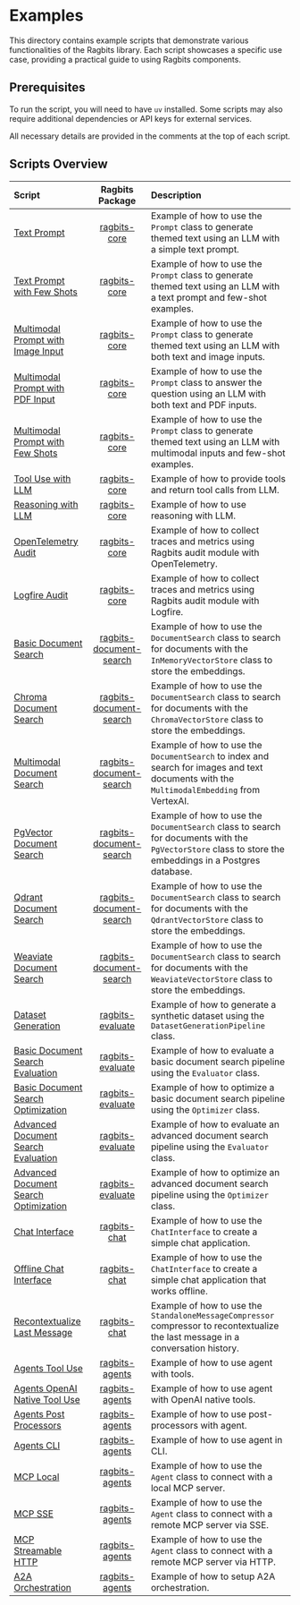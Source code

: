 # Examples

This directory contains example scripts that demonstrate various functionalities of the Ragbits library.
Each script showcases a specific use case, providing a practical guide to using Ragbits components.

## Prerequisites

To run the script, you will need to have `uv` installed.
Some scripts may also require additional dependencies or API keys for external services.

All necessary details are provided in the comments at the top of each script.

## Scripts Overview

| Script                                                                                           |                       Ragbits Package                        | Description                                                                                                                                             |
|:-------------------------------------------------------------------------------------------------|:------------------------------------------------------------:|:--------------------------------------------------------------------------------------------------------------------------------------------------------|
| [Text Prompt](/examples/core/prompt/text.py)                                                     |            [ragbits-core](/packages/ragbits-core)            | Example of how to use the `Prompt` class to generate themed text using an LLM with a simple text prompt.                                                |
| [Text Prompt with Few Shots](/examples/core/prompt/text_with_few_shots.py)                       |            [ragbits-core](/packages/ragbits-core)            | Example of how to use the `Prompt` class to generate themed text using an LLM with a text prompt and few-shot examples.                                 |
| [Multimodal Prompt with Image Input](/examples/core/prompt/multimodal_with_image.py)             |            [ragbits-core](/packages/ragbits-core)            | Example of how to use the `Prompt` class to generate themed text using an LLM with both text and image inputs.                                          |
| [Multimodal Prompt with PDF Input](/examples/core/prompt/multimodal_with_pdf.py)                 |            [ragbits-core](/packages/ragbits-core)            | Example of how to use the `Prompt` class to answer the question using an LLM with both text and PDF inputs.                                             |
| [Multimodal Prompt with Few Shots](/examples/core/prompt/multimodal_with_few_shots.py)           |            [ragbits-core](/packages/ragbits-core)            | Example of how to use the `Prompt` class to generate themed text using an LLM with multimodal inputs and few-shot examples.                             |
| [Tool Use with LLM](/examples/core/llms/tool_use.py)                                             |            [ragbits-core](/packages/ragbits-core)            | Example of how to provide tools and return tool calls from LLM.                                                                                         |
| [Reasoning with LLM](/examples/core/llms/reasoning.py)                                           |            [ragbits-core](/packages/ragbits-core)            | Example of how to use reasoning with LLM.                                                                                                               |
| [OpenTelemetry Audit](/examples/core/audit/otel.py)                                              |            [ragbits-core](/packages/ragbits-core)            | Example of how to collect traces and metrics using Ragbits audit module with OpenTelemetry.                                                             |
| [Logfire Audit](/examples/core/audit/logfire_.py)                                                |            [ragbits-core](/packages/ragbits-core)            | Example of how to collect traces and metrics using Ragbits audit module with Logfire.                                                                   |
| [Basic Document Search](/examples/document-search/basic.py)                                      | [ragbits-document-search](/packages/ragbits-document-search) | Example of how to use the `DocumentSearch` class to search for documents with the `InMemoryVectorStore` class to store the embeddings.                  |
| [Chroma Document Search](/examples/document-search/chroma.py)                                    | [ragbits-document-search](/packages/ragbits-document-search) | Example of how to use the `DocumentSearch` class to search for documents with the `ChromaVectorStore` class to store the embeddings.                    |
| [Multimodal Document Search](/examples/document-search/multimodal.py)                            | [ragbits-document-search](/packages/ragbits-document-search) | Example of how to use the `DocumentSearch` to index and search for images and text documents with the `MultimodalEmbedding` from VertexAI.              |
| [PgVector Document Search](/examples/document-search/pgvector.py)                                | [ragbits-document-search](/packages/ragbits-document-search) | Example of how to use the `DocumentSearch` class to search for documents with the `PgVectorStore` class to store the embeddings in a Postgres database. |
| [Qdrant Document Search](/examples/document-search/qdrant.py)                                    | [ragbits-document-search](/packages/ragbits-document-search) | Example of how to use the `DocumentSearch` class to search for documents with the `QdrantVectorStore` class to store the embeddings.                    |
| [Weaviate Document Search](/examples/document-search/weaviate_.py)                               | [ragbits-document-search](/packages/ragbits-document-search) | Example of how to use the `DocumentSearch` class to search for documents with the `WeaviateVectorStore` class to store the embeddings.                  |
| [Dataset Generation](/examples/evaluate/dataset-generator/generate.py)                           |        [ragbits-evaluate](/packages/ragbits-evaluate)        | Example of how to generate a synthetic dataset using the `DatasetGenerationPipeline` class.                                                             |
| [Basic Document Search Evaluation](/examples/evaluate/document-search/basic/evaluate.py)         |        [ragbits-evaluate](/packages/ragbits-evaluate)        | Example of how to evaluate a basic document search pipeline using the `Evaluator` class.                                                                |
| [Basic Document Search Optimization](/examples/evaluate/document-search/basic/optimize.py)       |        [ragbits-evaluate](/packages/ragbits-evaluate)        | Example of how to optimize a basic document search pipeline using the `Optimizer` class.                                                                |
| [Advanced Document Search Evaluation](/examples/evaluate/document-search/advanced/evaluate.py)   |        [ragbits-evaluate](/packages/ragbits-evaluate)        | Example of how to evaluate an advanced document search pipeline using the `Evaluator` class.                                                            |
| [Advanced Document Search Optimization](/examples/evaluate/document-search/advanced/optimize.py) |        [ragbits-evaluate](/packages/ragbits-evaluate)        | Example of how to optimize an advanced document search pipeline using the `Optimizer` class.                                                            |
| [Chat Interface](/examples/chat/chat.py)                                                         |            [ragbits-chat](/packages/ragbits-chat)            | Example of how to use the `ChatInterface` to create a simple chat application.                                                                          |
| [Offline Chat Interface](/examples/chat/offline_chat.py)                                         |            [ragbits-chat](/packages/ragbits-chat)            | Example of how to use the `ChatInterface` to create a simple chat application that works offline.                                                       |
| [Recontextualize Last Message](/examples/chat/recontextualize_message.py)                        |            [ragbits-chat](/packages/ragbits-chat)            | Example of how to use the `StandaloneMessageCompressor` compressor to recontextualize the last message in a conversation history.                       |
| [Agents Tool Use](/examples/agents/tool_use.py)                                                  |          [ragbits-agents](/packages/ragbits-agents)          | Example of how to use agent with tools.                                                                                                                 |
| [Agents OpenAI Native Tool Use](/examples/agents/openai_native_tool_use.py)                      |          [ragbits-agents](/packages/ragbits-agents)          | Example of how to use agent with OpenAI native tools.                                                                                                   |
| [Agents Post Processors](/examples/agents/post_processors.py)                                    |          [ragbits-agents](/packages/ragbits-agents)          | Example of how to use post-processors with agent.                                                                                                       |
| [Agents CLI](/examples/agents/cli_agent.py)                                                      |          [ragbits-agents](/packages/ragbits-agents)          | Example of how to use agent in CLI.                                                                                                                     |
| [MCP Local](/examples/agents/mcp/local.py)                                                       |          [ragbits-agents](/packages/ragbits-agents)          | Example of how to use the `Agent` class to connect with a local MCP server.                                                                             |
| [MCP SSE](/examples/agents/mcp/sse.py)                                                           |          [ragbits-agents](/packages/ragbits-agents)          | Example of how to use the `Agent` class to connect with a remote MCP server via SSE.                                                                    |
| [MCP Streamable HTTP](/examples/agents/mcp/streamable_http.py)                                   |          [ragbits-agents](/packages/ragbits-agents)          | Example of how to use the `Agent` class to connect with a remote MCP server via HTTP.                                                                   |
| [A2A Orchestration](/examples/agents/a2a/run_orchestrator.py)                                    |          [ragbits-agents](/packages/ragbits-agents)          | Example of how to setup A2A orchestration.                                                                                                              |
